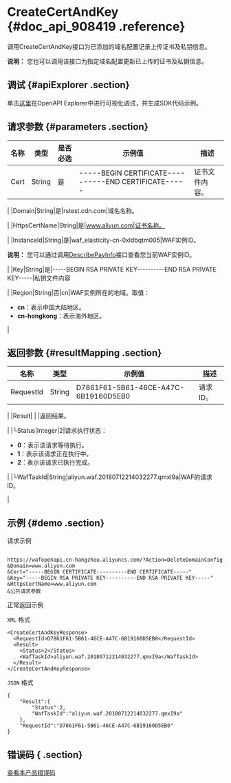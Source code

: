 # CreateCertAndKey {#doc_api_908419 .reference}

调用CreateCertAndKey接口为已添加的域名配置记录上传证书及私钥信息。

**说明：** 您也可以调用该接口为指定域名配置更新已上传的证书及私钥信息。

## 调试 {#apiExplorer .section}

单击[这里](https://api.aliyun.com/#product=waf-openapi&api=CreateCertAndKey)在OpenAPI Explorer中进行可视化调试，并生成SDK代码示例。

## 请求参数 {#parameters .section}

|名称|类型|是否必选|示例值|描述|
|--|--|----|---|--|
|Cert|String|是|-----BEGIN CERTIFICATE----------END CERTIFICATE-----|证书文件内容。

 |
|Domain|String|是|rstest.cdn.com|域名名称。

 |
|HttpsCertName|String|是|www.aliyun.com|证书名称。

 |
|InstanceId|String|是|waf\_elasticity-cn-0xldbqtm005|WAF实例ID。

 **说明：** 您可以通过调用[DescribePayInfo](~~86651~~)接口查看您当前WAF实例ID。

 |
|Key|String|是|-----BEGIN RSA PRIVATE KEY----------END RSA PRIVATE KEY-----|私钥文件内容

 |
|Region|String|否|cn|WAF实例所在的地域。取值：

 -   **cn**：表示中国大陆地区。
-   **cn-hongkong**：表示海外地区。

 |

## 返回参数 {#resultMapping .section}

|名称|类型|示例值|描述|
|--|--|---|--|
|RequestId|String|D7861F61-5B61-46CE-A47C-6B19160D5EB0|请求ID。

 |
|Result| | |返回结果。

 |
|└Status|Integer|2|请求执行状态：

 -   **0**：表示该请求等待执行。
-   **1**：表示该请求正在执行中。
-   **2**：表示该请求已执行完成。

 |
|└WafTaskId|String|aliyun.waf.20180712214032277.qmxI9a|WAF的请求ID。

 |

## 示例 {#demo .section}

请求示例

``` {#request_demo}

https://wafopenapi.cn-hangzhou.aliyuncs.com/?Action=DeleteDomainConfig
&Domain=www.aliyun.com
&Cert="-----BEGIN CERTIFICATE----------END CERTIFICATE-----"
&Key="-----BEGIN RSA PRIVATE KEY----------END RSA PRIVATE KEY-----"
&HttpsCertName=www.aliyun.com
&公共请求参数

```

正常返回示例

`XML` 格式

``` {#xml_return_success_demo}
<CreateCertAndKeyResponse>
  <RequestId>D7861F61-5B61-46CE-A47C-6B19160D5EB0</RequestId>
  <Result>
    <Status>2</Status>
    <WafTaskId>aliyun.waf.20180712214032277.qmxI9a</WafTaskId>
  </Result>
</CreateCertAndKeyResponse>

```

`JSON` 格式

``` {#json_return_success_demo}
{
	"Result":{
		"Status":2,
		"WafTaskId":"aliyun.waf.20180712214032277.qmxI9a"
	},
	"RequestId":"D7861F61-5B61-46CE-A47C-6B19160D5EB0"
}
```

## 错误码 { .section}

[查看本产品错误码](https://error-center.aliyun.com/status/product/waf-openapi)

